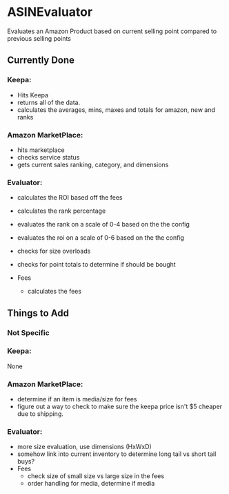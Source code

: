 # ASINEvaluator
Evaluates an Amazon Product based on current selling point compared to previous selling points

## Currently Done

### Keepa:
- Hits Keepa
- returns all of the data.
- calculates the averages, mins, maxes and totals for amazon, new and ranks

### Amazon MarketPlace:
- hits marketplace
- checks service status
- gets current sales ranking, category, and dimensions

### Evaluator:
- calculates the ROI based off the fees
- calculates the rank percentage
- evaluates the rank on a scale of 0-4 based on the the config
- evaluates the roi on a scale of 0-6 based on the the config
- checks for size overloads
- checks for point totals to determine if should be bought

- Fees
  - calculates the fees

## Things to Add

### Not Specific

### Keepa:
None

### Amazon MarketPlace:
- determine if an item is media/size for fees
- figure out a way to check to make sure the keepa price isn't $5 cheaper due to shipping.

### Evaluator:
- more size evaluation, use dimensions (HxWxD)
- somehow link into current inventory to determine long tail vs short tail buys?
- Fees
  - check size of small size vs large size in the fees
  - order handling for media, determine if media